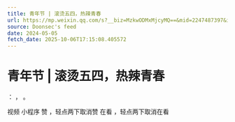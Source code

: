 ```yaml
---
title: 青年节 | 滚烫五四，热辣青春
url: https://mp.weixin.qq.com/s?__biz=MzkwODMxMjcyMQ==&mid=2247487397&idx=1&sn=9c2ad9089755b439b1df998ef887c89d
source: Doonsec's feed
date: 2024-05-05
fetch_date: 2025-10-06T17:15:08.405572
---
```


# 青年节 | 滚烫五四，热辣青春

：
，
。

视频
小程序
赞
，轻点两下取消赞
在看
，轻点两下取消在看